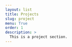 ```yaml
---
layout: list
title: Projects
slug: project
menu: True 
order: 1
description: >
  This is a project section.
---
```

